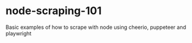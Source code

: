 # node-scraping-101
Basic examples of how to scrape with node using cheerio, puppeteer and playwright
